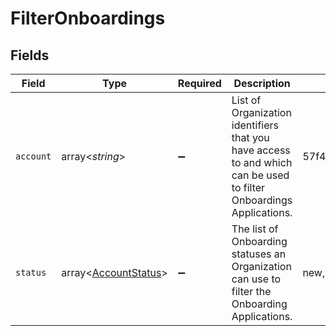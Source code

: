 # FilterOnboardings


## Fields

| Field                                                                                                                                            | Type                                                                                                                                             | Required                                                                                                                                         | Description                                                                                                                                      | Example                                                                                                                                          |
| ------------------------------------------------------------------------------------------------------------------------------------------------ | ------------------------------------------------------------------------------------------------------------------------------------------------ | ------------------------------------------------------------------------------------------------------------------------------------------------ | ------------------------------------------------------------------------------------------------------------------------------------------------ | ------------------------------------------------------------------------------------------------------------------------------------------------ |
| `account`                                                                                                                                        | array<*string*>                                                                                                                                  | :heavy_minus_sign:                                                                                                                               | List of Organization identifiers that you have access to and which can be used to filter Onboardings Applications.                               | 57f424bb7e534ff71f6e7356,61e9b44edc6c7fa9167ab86b,627422024aa3c7e92eb7e57c,62d039075a01d467df2472d1                                              |
| `status`                                                                                                                                         | array<[AccountStatus](../../models/shared/AccountStatus.md)>                                                                                     | :heavy_minus_sign:                                                                                                                               | The list of Onboarding statuses an Organization can use to filter the Onboarding Applications.                                                   | new,inProgress,pendingChecks,checking,bankBoarding,autoApproved,approved,pended,autoDeclined,declined,withdrawn,errored,terminated,accountClosed |